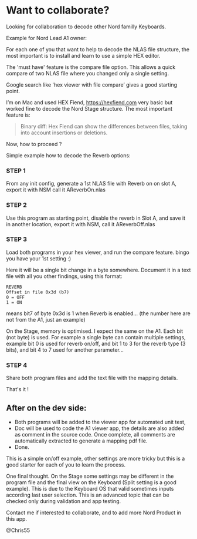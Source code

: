 # Want to collaborate?

Looking for collaboration to decode other Nord familly Keyboards.

Example for Nord Lead A1 owner:

For each one of you that want to help to decode the NLAS file structure, the most important is to install and learn to use a simple HEX editor.

The 'must have' feature is the compare file option. This allows a quick compare of two NLAS file where you changed only a single setting.



Google search like 'hex viewer with file compare’ gives a good starting point.

I’m on Mac and used HEX Fiend, https://hexfiend.com very basic but worked fine to decode the Nord Stage structure.
The most important feature is:
> Binary diff: Hex Fiend can show the differences between files, taking into account insertions or deletions.


Now, how to proceed ?

Simple example how to decode the Reverb options:

### STEP 1
From any init config, generate a 1st NLAS file with Reverb on on slot A, export it with NSM call it AReverbOn.nlas

### STEP 2
Use this program as starting point, disable the reverb in Slot A, and save it in another location, export it with NSM, call it AReverbOff.nlas

### STEP 3
Load both programs in your hex viewer, and run the compare feature. bingo you have your 1st setting :)

Here it will be a single bit change in a byte somewhere. Document it in a text file with all you other findings, using this format:
```
REVERB
Offset in file 0x3d (b7)
0 = OFF
1 = ON
```

means bit7 of byte 0x3d is 1 when Reverb is enabled… (the number here are not from the A1, just an example)


On the Stage, memory is optimised. I expect the same on the A1. Each bit (not byte) is used. For example a single byte can contain multiple settings, example bit 0 is used for reverb on/off, and bit 1 to 3 for the reverb type (3 bits), and bit 4 to 7 used for another parameter…


### STEP 4
Share both program files and add the text file with the mapping details.



That's it !

## After on the dev side:
- Both programs will be added to the viewer app for automated unit test,
- Doc will be used to code the A1 viewer app, the details are also added as comment in the source code. Once complete, all comments are automatically extracted to generate a mapping pdf file.
- Done.

This is a simple on/off example, other settings are more tricky but this is a good starter for each of you to learn the process.

One final thought. On the Stage some settings may be different in the program file and the final view on the Keyboard (Split setting is a good example). This is due to the Keyboard OS that valid sometimes inputs according last user selection. This is an advanced topic that can be checked only during validation and app testing.


Contact me if interested to collaborate, and to add more Nord Product in this app.

@Chris55

